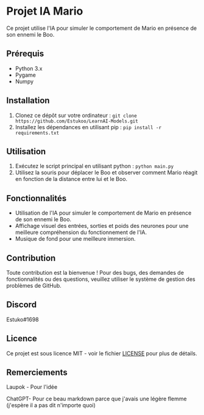 # Projet IA Mario

Ce projet utilise l'IA pour simuler le comportement de Mario en présence de son ennemi le Boo.

## Prérequis

- Python 3.x
- Pygame
- Numpy

## Installation

1. Clonez ce dépôt sur votre ordinateur : `git clone https://github.com/Estukoo/LearnAI-Models.git`
2. Installez les dépendances en utilisant pip : `pip install -r requirements.txt`

## Utilisation

1. Exécutez le script principal en utilisant python : `python main.py`
2. Utilisez la souris pour déplacer le Boo et observer comment Mario réagit en fonction de la distance entre lui et le Boo.

## Fonctionnalités

- Utilisation de l'IA pour simuler le comportement de Mario en présence de son ennemi le Boo.
- Affichage visuel des entrées, sorties et poids des neurones pour une meilleure compréhension du fonctionnement de l'IA.
- Musique de fond pour une meilleure immersion.

## Contribution

Toute contribution est la bienvenue ! Pour des bugs, des demandes de fonctionnalités ou des questions, veuillez utiliser le système de gestion des problèmes de GitHub.

## Discord

Estuko#1698

## Licence

Ce projet est sous licence MIT - voir le fichier [LICENSE](LICENSE) pour plus de détails.

## Remerciements

Laupok - Pour l'idée

ChatGPT- Pour ce beau markdown parce que j'avais une légère flemme (j'espère il a pas dit n'importe quoi)
